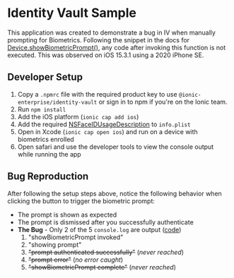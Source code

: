 # Identity Vault Sample
This application was created to demonstrate a bug in IV when manually prompting for Biometrics. Following the snippet in the docs for [Device.showBiometricPrompt()](https://ionic.io/docs/identity-vault/classes/device#showbiometricprompt), any code after invoking this function is not executed. This was observed on iOS 15.3.1 using a 2020 iPhone SE.

## Developer Setup
1. Copy a `.npmrc` file with the required product key to use `@ionic-enterprise/identity-vault` or sign in to npm if you're on the Ionic team.
2. Run `npm install`
3. Add the iOS platform (`ionic cap add ios`)
5. Add the required [NSFaceIDUsageDescription](https://ionic.io/docs/identity-vault/install#capacitor-requirements) to `info.plist`
5. Open in Xcode (`ionic cap open ios`) and run on a device with biometrics enrolled
6. Open safari and use the developer tools to view the console output while running the app

## Bug Reproduction
After following the setup steps above, notice the following behavior when clicking the button to trigger the biometric prompt:
  - The prompt is shown as expected
  - The prompt is dismissed after you successfully authenticate
  - **The Bug** - Only 2 of the 5 `console.log` are output ([code](https://github.com/jameson-w-taylor/iv-manual-biometric-prompt-bug/blob/main/src/app/home/home.page.ts#L13-L28))
      1. "showBiometricPrompt invoked"
      2. "showing prompt"
      3. ~~"prompt authenticated successfully"~~ (_never reached_)
      4. ~~"prompt error"~~ (_no error caught_)
      5. ~~"showBiometricPrompt complete"~~ (_never reached_)